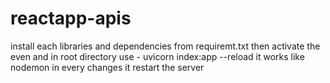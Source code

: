# reactapp-apis
install each libraries and dependencies from requiremt.txt 
then activate the even 
and in root directory use - uvicorn index:app --reload 
it works like nodemon in every changes it restart the server



